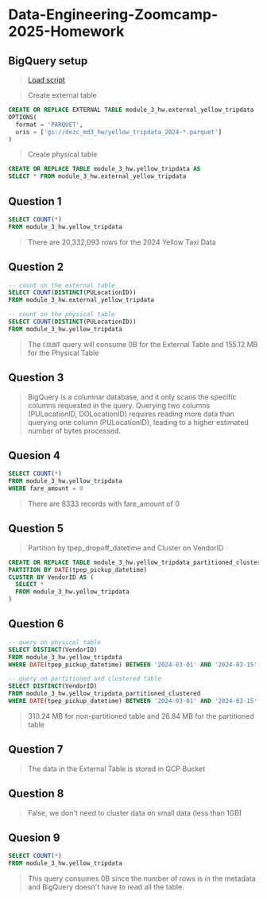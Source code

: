 # Data-Engineering-Zoomcamp-2025-Homework

## BigQuery setup

>[Load script](load_script.py)


> Create external table
```sql
CREATE OR REPLACE EXTERNAL TABLE module_3_hw.external_yellow_tripdata
OPTIONS(
  format = 'PARQUET',
  uris = ['gs://dezc_md3_hw/yellow_tripdata_2024-*.parquet']
)
```

> Create physical table
```sql
CREATE OR REPLACE TABLE module_3_hw.yellow_tripdata AS
SELECT * FROM module_3_hw.external_yellow_tripdata
```

## Question 1
```sql
SELECT COUNT(*)
FROM module_3_hw.yellow_tripdata
```
> There are 20,332,093 rows for the 2024 Yellow Taxi Data

## Question 2
```sql
-- count on the external table
SELECT COUNT(DISTINCT(PULocationID))
FROM module_3_hw.external_yellow_tripdata

-- count on the physical table
SELECT COUNT(DISTINCT(PULocationID))
FROM module_3_hw.yellow_tripdata
```
> The ```COUNT``` query will consume 0B for the External Table and 155.12 MB for the Physical Table

## Question 3
> BigQuery is a columnar database, and it only scans the specific columns requested in the query. Querying two columns (PULocationID, DOLocationID) requires reading more data than querying one column (PULocationID), leading to a higher estimated number of bytes processed.

## Quesion 4
```sql
SELECT COUNT(*)
FROM module_3_hw.yellow_tripdata
WHERE fare_amount = 0
```
> There are 8333 records with fare_amount of 0

## Question 5
> Partition by tpep_dropoff_datetime and Cluster on VendorID

```sql
CREATE OR REPLACE TABLE module_3_hw.yellow_tripdata_partitioned_clustered
PARTITION BY DATE(tpep_pickup_datetime)
CLUSTER BY VendorID AS (
  SELECT *
  FROM module_3_hw.yellow_tripdata
)
```

## Question 6
```sql
-- query on physical table
SELECT DISTINCT(VendorID)
FROM module_3_hw.yellow_tripdata
WHERE DATE(tpep_pickup_datetime) BETWEEN '2024-03-01' AND '2024-03-15';

-- query on partitioned and clustered table
SELECT DISTINCT(VendorID)
FROM module_3_hw.yellow_tripdata_partitioned_clustered
WHERE DATE(tpep_pickup_datetime) BETWEEN '2024-03-01' AND '2024-03-15'
```
> 310.24 MB for non-partitioned table and 26.84 MB for the partitioned table

## Question 7
> The data in the External Table is stored in GCP Bucket

## Question 8
> False, we don't need to cluster data on small data (less than 1GB)

## Quesion 9
```sql
SELECT COUNT(*)
FROM module_3_hw.yellow_tripdata
```
> This query consumes 0B since the number of rows is in the metadata and BigQuery doesn't have to read all the table.